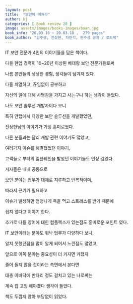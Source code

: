 ```yaml
---
layout: post
title:  "보안에 미쳐라"
author: kj
categories: [ Book review 20 ]
image: assets/images/books-images/boan.jpg
book_info: "20.03.16 ~ 20.03.18 ,  279 pages"
book_author: "김주생, 전상현, 차민석, 한주성 공저 / 로드북"
---
```

IT 보안 전문가 4인의 이야기들을 담은 책이다.

다들 현업 경력이 10~20년 이상된 베테랑 보안 전문가들로써

나름 본인들의 생생한 경험, 생각들이 담겨져 있다.

다들 치열하고, 끊임없이 공부하고

자신의 일에 대해 사명감을 가지고 사는구나 하는 생각이 들었다.

나도 보안 솔루션 개발자이다 보니

특히 안랩에서 다양한 보안 솔루션을 개발했었던,

전상현님의 이야기가 가장 흥미로웠다.

다른 분들과는 달리 개발 관련 이야기도 많았고,

여러가지 이슈를 해결했었던 이야기,

고객들로 부터의 컴플레인을 받았던 이야기들도 인상 깊었다.

저자들은 내내 공통으로

보안 분야는 업무가 대체로 지루하고 반복적이며,

따라서 끈기가 필요하고

이슈가 발생하면 엄청나게 욕을 먹고 스트레스를 받기 때문에

쉽지 않다고 이야기 한다.

추가로 다들 영어에 대한 컴플렉스가 있는점도 흥미로운 포인트 였다.

IT 보안이라는 분야도 워낙 업무가 다양하다 보니,

알지 못했던점을 많이 알게 되어서 느낀점도 많았고,

앞으로 이쪽 분야는 중요성이 더 커지면 커졌지

줄어 들지 않을 것이라는 측면에서 본다면

대충 이바닥에 반다리 정도 걸치고 있는 나로써는

계속 킵 고잉 해야겠다 생각이 들었다.

책도 두껍지 않아 부담없이 읽었다.
